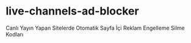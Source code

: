 # live-channels-ad-blocker
Canlı Yayın Yapan Sitelerde Otomatik Sayfa İçi Reklam Engelleme Silme Kodları
